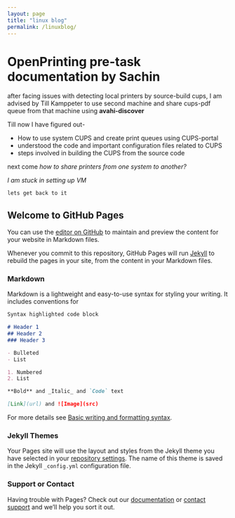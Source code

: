 ```yaml
---
layout: page
title: "linux blog"
permalink: /linuxblog/
---
```


# OpenPrinting pre-task documentation by Sachin
after facing issues with detecting local printers by source-build cups, I am advised by Till Kamppeter to use second machine and share cups-pdf queue from that machine using **avahi-discover** 

Till now I have figured out-
* How to use system CUPS and create print queues using CUPS-portal
* understood the code and important configuration files related to CUPS
* steps involved in building the CUPS from the source code

next come _how to share printers from one system to another?_ 

_I am stuck in setting up VM_

```markdown 
lets get back to it
```

## Welcome to GitHub Pages
You can use the [editor on GitHub](https://github.com/thakan25/thakan25.github.io/edit/main/README.md) to maintain and preview the content for your website in Markdown files.

Whenever you commit to this repository, GitHub Pages will run [Jekyll](https://jekyllrb.com/) to rebuild the pages in your site, from the content in your Markdown files.

### Markdown

Markdown is a lightweight and easy-to-use syntax for styling your writing. It includes conventions for

```markdown
Syntax highlighted code block

# Header 1
## Header 2
### Header 3

- Bulleted
- List

1. Numbered
2. List

**Bold** and _Italic_ and `Code` text

[Link](url) and ![Image](src)
```

For more details see [Basic writing and formatting syntax](https://docs.github.com/en/github/writing-on-github/getting-started-with-writing-and-formatting-on-github/basic-writing-and-formatting-syntax).

### Jekyll Themes

Your Pages site will use the layout and styles from the Jekyll theme you have selected in your [repository settings](https://github.com/thakan25/thakan25.github.io/settings/pages). The name of this theme is saved in the Jekyll `_config.yml` configuration file.

### Support or Contact

Having trouble with Pages? Check out our [documentation](https://docs.github.com/categories/github-pages-basics/) or [contact support](https://support.github.com/contact) and we’ll help you sort it out.

